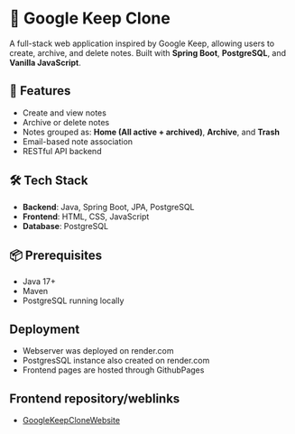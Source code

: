 # 📝 Google Keep Clone

A full-stack web application inspired by Google Keep, allowing users to create, archive, and delete notes. Built with **Spring Boot**, **PostgreSQL**, and **Vanilla JavaScript**.

## 🚀 Features

- Create and view notes
- Archive or delete notes
- Notes grouped as: **Home (All active + archived)**, **Archive**, and **Trash**
- Email-based note association
- RESTful API backend

## 🛠️ Tech Stack

- **Backend**: Java, Spring Boot, JPA, PostgreSQL
- **Frontend**: HTML, CSS, JavaScript
- **Database**: PostgreSQL

## 📦 Prerequisites

- Java 17+
- Maven
- PostgreSQL running locally

## Deployment

- Webserver was deployed on render.com
- PostgresSQL instance also created on render.com
- Frontend pages are hosted through GithubPages

## Frontend repository/weblinks

- [GoogleKeepCloneWebsite](https://github.com/utej8553/GoogleKeepClone_Frontend)
